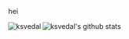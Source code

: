 hei

<p><img align="left" src="https://github-readme-stats.vercel.app/api/top-langs?username=ksvedal&show_icons=true&locale=en&layout=compact" alt="ksvedal" /></p>

![ksvedal's github stats](https://github-readme-stats.vercel.app/api?username=ksvedal&show_icons=true)
